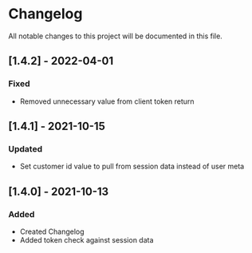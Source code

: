 # Changelog
All notable changes to this project will be documented in this file.

## [1.4.2] - 2022-04-01

### Fixed
- Removed unnecessary value from client token return

## [1.4.1] - 2021-10-15

### Updated
- Set customer id value to pull from session data instead of user meta

## [1.4.0] - 2021-10-13

### Added
- Created Changelog
- Added token check against session data